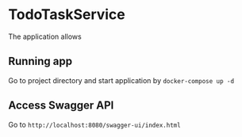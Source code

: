 # TodoTaskService
The application allows 

## Running app
Go to project directory and start application by 
`docker-compose up -d`

## Access Swagger API
Go to `http://localhost:8080/swagger-ui/index.html`
